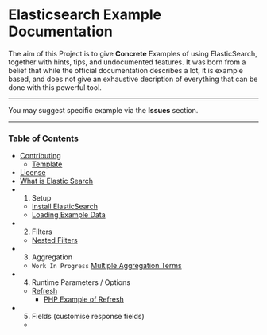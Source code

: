 # Elasticsearch Example Documentation

The aim of this Project is to give **Concrete** Examples of using ElasticSearch, together with hints, tips, and undocumented features. It was born from a belief that while the official documentation describes a lot, it is example based, and does not give an exhaustive decription of everything that can be done with this powerful tool.

---

You may suggest specific example via the **Issues** section.

---

### Table of Contents

* [Contributing](/docs/contributing.md)
    * [Template](/docs/_template.md)
* [License](/LICENSE)
* [What is Elastic Search](/docs/what-is-elasticsearch.md)
* 1. Setup
    * [Install ElasticSearch](/docs/1-setup/install.md)
    * [Loading Example Data](/docs/1-setup/load-example-data.md)
* 2. Filters
    * [Nested Filters](/docs/2-filters/filters-nested.md)
* 3. Aggregation
    * `Work In Progress` [Multiple Aggregation Terms](/docs/3-aggregation/aggregation-multiple-terms.md)
* 4. Runtime Parameters / Options
    * [Refresh](/docs/4-runtime-parameters/refresh-parameter.md)
        * [PHP Example of Refresh](/example/php/4-runtime-parameters/refresh-parameter.md)
* 5. Fields (customise response fields)
    * [](/docs/5-fields/fields-in-response.md)
